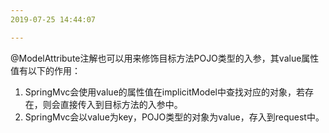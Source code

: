 ```yaml
---
2019-07-25 14:44:07

---
```




@ModelAttribute注解也可以用来修饰目标方法POJO类型的入参，其value属性值有以下的作用：

1. SpringMvc会使用value的属性值在implicitModel中查找对应的对象，若存在，则会直接传入到目标方法的入参中。
2. SpringMvc会以value为key，POJO类型的对象为value，存入到request中。

